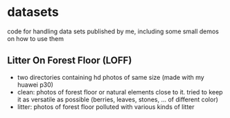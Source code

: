 # datasets
code for handling data sets published by me, including some small demos on how to use them

## Litter On Forest Floor (LOFF)
- two directories containing hd photos of same size (made with my huawei p30)
- clean: photos of forest floor or natural elements close to it. tried to keep it as versatile as possible (berries, leaves, stones, ... of different color)
- litter: photos of forest floor polluted with various kinds of litter
